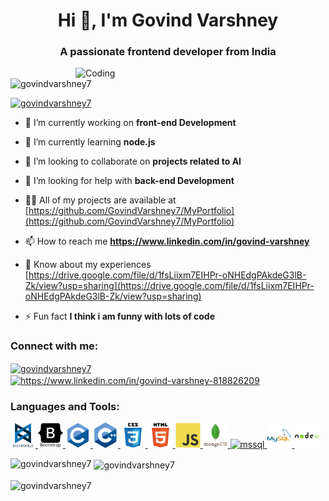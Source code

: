 <h1 align="center">Hi 👋, I'm Govind Varshney</h1>
<h3 align="center">A passionate frontend developer from India</h3>

<img align="right" alt="Coding" width="400" src="https://miro.medium.com/max/1360/0*7Q3yvSIv_t0ioJ-Z.gif">

<p align="left"> <img src="https://komarev.com/ghpvc/?username=govindvarshney7&label=Profile%20views&color=0e75b6&style=flat" alt="govindvarshney7" /> </p>

<p align="left"> <a href="https://twitter.com/govindvarshney7" target="blank"><img src="https://img.shields.io/twitter/follow/govindvarshney7?logo=twitter&style=for-the-badge" alt="govindvarshney7" /></a> </p>

- 🔭 I’m currently working on **front-end Development**

- 🌱 I’m currently learning **node.js**

- 👯 I’m looking to collaborate on **projects related to AI**

- 🤝 I’m looking for help with **back-end Development**

- 👨‍💻 All of my projects are available at [https://github.com/GovindVarshney7/MyPortfolio](https://github.com/GovindVarshney7/MyPortfolio)

- 📫 How to reach me **https://www.linkedin.com/in/govind-varshney**

- 📄 Know about my experiences [https://drive.google.com/file/d/1fsLiixm7EIHPr-oNHEdgPAkdeG3lB-Zk/view?usp=sharing](https://drive.google.com/file/d/1fsLiixm7EIHPr-oNHEdgPAkdeG3lB-Zk/view?usp=sharing)

- ⚡ Fun fact **I think i am funny with lots of code**

<h3 align="left">Connect with me:</h3>
<p align="left">
<a href="https://twitter.com/govindvarshney7" target="blank"><img align="center" src="https://raw.githubusercontent.com/rahuldkjain/github-profile-readme-generator/master/src/images/icons/Social/twitter.svg" alt="govindvarshney7" height="30" width="40" /></a>
<a href="https://linkedin.com/in/https://www.linkedin.com/in/govind-varshney-818826209" target="blank"><img align="center" src="https://raw.githubusercontent.com/rahuldkjain/github-profile-readme-generator/master/src/images/icons/Social/linked-in-alt.svg" alt="https://www.linkedin.com/in/govind-varshney-818826209" height="30" width="40" /></a>
</p>

<h3 align="left">Languages and Tools:</h3>
<p align="left"> <a href="https://backbonejs.org" target="_blank" rel="noreferrer"> <img src="https://raw.githubusercontent.com/devicons/devicon/master/icons/backbonejs/backbonejs-original-wordmark.svg" alt="backbonejs" width="40" height="40"/> </a> <a href="https://getbootstrap.com" target="_blank" rel="noreferrer"> <img src="https://raw.githubusercontent.com/devicons/devicon/master/icons/bootstrap/bootstrap-plain-wordmark.svg" alt="bootstrap" width="40" height="40"/> </a> <a href="https://www.cprogramming.com/" target="_blank" rel="noreferrer"> <img src="https://raw.githubusercontent.com/devicons/devicon/master/icons/c/c-original.svg" alt="c" width="40" height="40"/> </a> <a href="https://www.w3schools.com/cpp/" target="_blank" rel="noreferrer"> <img src="https://raw.githubusercontent.com/devicons/devicon/master/icons/cplusplus/cplusplus-original.svg" alt="cplusplus" width="40" height="40"/> </a> <a href="https://www.w3schools.com/css/" target="_blank" rel="noreferrer"> <img src="https://raw.githubusercontent.com/devicons/devicon/master/icons/css3/css3-original-wordmark.svg" alt="css3" width="40" height="40"/> </a> <a href="https://www.w3.org/html/" target="_blank" rel="noreferrer"> <img src="https://raw.githubusercontent.com/devicons/devicon/master/icons/html5/html5-original-wordmark.svg" alt="html5" width="40" height="40"/> </a> <a href="https://developer.mozilla.org/en-US/docs/Web/JavaScript" target="_blank" rel="noreferrer"> <img src="https://raw.githubusercontent.com/devicons/devicon/master/icons/javascript/javascript-original.svg" alt="javascript" width="40" height="40"/> </a> <a href="https://www.mongodb.com/" target="_blank" rel="noreferrer"> <img src="https://raw.githubusercontent.com/devicons/devicon/master/icons/mongodb/mongodb-original-wordmark.svg" alt="mongodb" width="40" height="40"/> </a> <a href="https://www.microsoft.com/en-us/sql-server" target="_blank" rel="noreferrer"> <img src="https://www.svgrepo.com/show/303229/microsoft-sql-server-logo.svg" alt="mssql" width="40" height="40"/> </a> <a href="https://www.mysql.com/" target="_blank" rel="noreferrer"> <img src="https://raw.githubusercontent.com/devicons/devicon/master/icons/mysql/mysql-original-wordmark.svg" alt="mysql" width="40" height="40"/> </a> <a href="https://nodejs.org" target="_blank" rel="noreferrer"> <img src="https://raw.githubusercontent.com/devicons/devicon/master/icons/nodejs/nodejs-original-wordmark.svg" alt="nodejs" width="40" height="40"/> </a> </p>

<p><img align="left" src="https://github-readme-stats.vercel.app/api/top-langs?username=govindvarshney7&show_icons=true&locale=en&layout=compact" alt="govindvarshney7" /></p>

<p>&nbsp;<img align="center" src="https://github-readme-stats.vercel.app/api?username=govindvarshney7&show_icons=true&locale=en" alt="govindvarshney7" /></p>

<p><img align="center" src="https://github-readme-streak-stats.herokuapp.com/?user=govindvarshney7&" alt="govindvarshney7" /></p>
